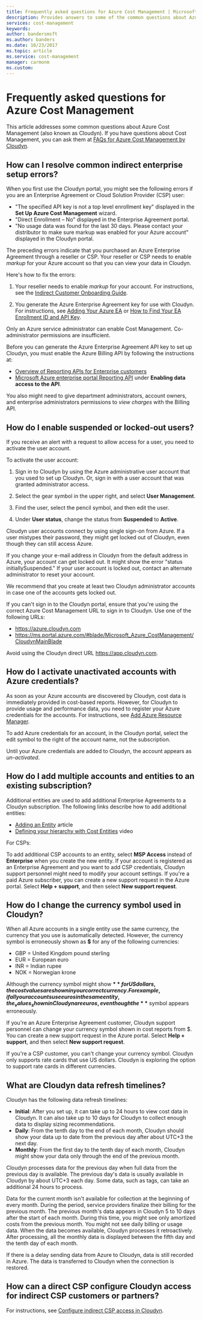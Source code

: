 ```yaml
---
title: Frequently asked questions for Azure Cost Management | Microsoft Docs
description: Provides answers to some of the common questions about Azure Cost Management.
services: cost-management
keywords:
author: bandersmsft
ms.author: banders
ms.date: 10/23/2017
ms.topic: article
ms.service: cost-management
manager: carmonm
ms.custom:
---
```


# Frequently asked questions for Azure Cost Management


This article addresses some common questions about Azure Cost Management (also known as Cloudyn). If you have questions about Cost Management, you can ask them at [FAQs for Azure Cost Management by Cloudyn](https://social.msdn.microsoft.com/Forums/en-US/231bf072-2c71-4121-8339-ac9d868137b9/faqs-for-azure-cost-management-by-cloudyn?forum=Cloudyn).

## How can I resolve common indirect enterprise setup errors?

When you first use the Cloudyn portal, you might see the following errors if you are an Enterprise Agreement or Cloud Solution Provider (CSP) user:

- "The specified API key is not a top level enrollment key" displayed in the **Set Up Azure Cost Management** wizard.
- "Direct Enrollment – No" displayed in the Enterprise Agreement portal.
- "No usage data was found for the last 30 days. Please contact your distributor to make sure markup was enabled for your Azure account" displayed in the Cloudyn portal.

The preceding errors indicate that you purchased an Azure Enterprise Agreement through a reseller or CSP. Your reseller or CSP needs to enable _markup_ for your Azure account so that you can view your data in Cloudyn.

Here's how to fix the errors:

1. Your reseller needs to enable _markup_ for your account. For instructions, see the [Indirect Customer Onboarding Guide](https://ea.azure.com/api/v3Help/v2IndirectCustomerOnboardingGuide).

2. You generate the Azure Enterprise Agreement key for use with Cloudyn. For instructions, see [Adding Your Azure EA](https://support.cloudyn.com/hc/en-us/articles/210429585-Adding-Your-AZURE-EA) or [How to Find Your EA Enrollment ID and API Key](https://youtu.be/u_phLs_udig).

Only an Azure service administrator can enable Cost Management. Co-administrator permissions are insufficient.

Before you can generate the Azure Enterprise Agreement API key to set up Cloudyn, you must enable the Azure Billing API by following the instructions at:

- [Overview of Reporting APIs for Enterprise customers](../billing/billing-enterprise-api.md)
- [Microsoft Azure enterprise portal Reporting API](https://ea.azure.com/helpdocs/reportingAPI) under **Enabling data access to the API**.


You also might need to give department administrators, account owners, and enterprise administrators permissions to _view charges_ with the Billing API.

## How do I enable suspended or locked-out users?

If you receive an alert with a request to allow access for a user, you need to activate the user account.

To activate the user account:

1. Sign in to Cloudyn by using the Azure administrative user account that you used to set up Cloudyn. Or, sign in with a user account that was granted administrator access.

2. Select the gear symbol in the upper right, and select **User Management**.

3. Find the user, select the pencil symbol, and then edit the user.

4. Under **User status**, change the status from **Suspended** to **Active**.

Cloudyn user accounts connect by using single sign-on from Azure. If a user mistypes their password, they might get locked out of Cloudyn, even though they can still access Azure.

If you change your e-mail address in Cloudyn from the default address in Azure, your account can get locked out. It might show the error "status initiallySuspended." If your user account is locked out, contact an alternate administrator to reset your account.

We recommend that you create at least two Cloudyn administrator accounts in case one of the accounts gets locked out.

If you can't sign in to the Cloudyn portal, ensure that you're using the correct Azure Cost Management URL to sign in to Cloudyn. Use one of the following URLs:

- https://azure.cloudyn.com
- https://ms.portal.azure.com/#blade/Microsoft_Azure_CostManagement/CloudynMainBlade

Avoid using the Cloudyn direct URL https://app.cloudyn.com.

## How do I activate unactivated accounts with Azure credentials?

As soon as your Azure accounts are discovered by Cloudyn, cost data is immediately provided in cost-based reports. However, for Cloudyn to provide usage and performance data, you need to register your Azure credentials for the accounts. For instructions, see [Add Azure Resource Manager](https://support.cloudyn.com/hc/en-us/articles/212784085-Adding-Azure-Resource-Manager).

To add Azure credentials for an account, in the Cloudyn portal, select the edit symbol to the right of the account name, not the subscription.

Until your Azure credentials are added to Cloudyn, the account appears as _un-activated_.

## How do I add multiple accounts and entities to an existing subscription?

Additional entities are used to add additional Enterprise Agreements to a Cloudyn subscription. The following links describe how to add additional entities:

- [Adding an Entity](https://support.cloudyn.com/hc/en-us/articles/212016145-Adding-an-Entity) article
- [Defining your hierarchy with Cost Entities](https://support.cloudyn.com/hc/en-us/articles/115005142529-Video-Defining-your-hierarchy-with-Cost-Entities) video

For CSPs:

To add additional CSP accounts to an entity, select **MSP Access** instead of **Enterprise** when you create the new entity. If your account is registered as an Enterprise Agreement and you want to add CSP credentials, Cloudyn support personnel might need to modify your account settings. If you're a paid Azure subscriber, you can create a new support request in the Azure portal. Select **Help + support**, and then select **New support request**.

## How do I change the currency symbol used in Cloudyn?

When all Azure accounts in a single entity use the same currency, the currency that you use is automatically detected. However, the currency symbol is erroneously shown as **$** for any of the following currencies:

- GBP = United Kingdom pound sterling
- EUR = European euro
- INR = Indian rupee
- NOK = Norwegian krone

Although the currency symbol might show **$** for US dollars, the cost values are shown in your correct currency. For example, if all your accounts use euros in the same entity, the _values_ shown in Cloudyn are euros, even though the **$** symbol appears erroneously.

If you're an Azure Enterprise Agreement customer, Cloudyn support personnel can change your currency symbol shown in cost reports from $. You can create a new support request in the Azure portal. Select **Help + support**, and then select **New support request**.

If you're a CSP customer, you can't change your currency symbol. Cloudyn only supports rate cards that use US dollars. Cloudyn is exploring the option to support rate cards in different currencies.

## What are Cloudyn data refresh timelines?

Cloudyn has the following data refresh timelines:

- **Initial**: After you set up, it can take up to 24 hours to view cost data in Cloudyn. It can also take up to 10 days for Cloudyn to collect enough data to display sizing recommendations.
- **Daily**: From the tenth day to the end of each month, Cloudyn should show your data up to date from the previous day after about UTC+3 the next day.
- **Monthly**: From the first day to the tenth day of each month, Cloudyn might show your data only through the end of the previous month.

Cloudyn processes data for the previous day when full data from the previous day is available. The previous day's data is usually available in Cloudyn by about UTC+3 each day. Some data, such as tags, can take an additional 24 hours to process.

Data for the current month isn't available for collection at the beginning of every month. During the period, service providers finalize their billing for the previous month. The previous month's data appears in Cloudyn 5 to 10 days after the start of each month. During this time, you might see only amortized costs from the previous month. You might not see daily billing or usage data. When the data becomes available, Cloudyn processes it retroactively. After processing, all the monthly data is displayed between the fifth day and the tenth day of each month.

If there is a delay sending data from Azure to Cloudyn, data is still recorded in Azure. The data is transferred to Cloudyn when the connection is restored.

## How can a direct CSP configure Cloudyn access for indirect CSP customers or partners?

For instructions, see [Configure indirect CSP access in Cloudyn](quick-register-csp.md#configure-indirect-csp-access-in-cloudyn).
